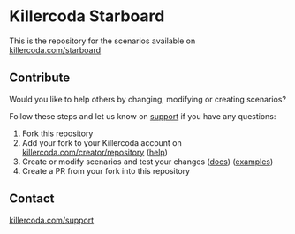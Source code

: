 # Killercoda Starboard

This is the repository for the scenarios available on [killercoda.com/starboard](https://killercoda.com/starboard)

## Contribute

Would you like to help others by changing, modifying or creating scenarios?

Follow these steps and let us know on [support](https://killercoda.com/support) if you have any questions:

1) Fork this repository
2) Add your fork to your Killercoda account on [killercoda.com/creator/repository](https://killercoda.com/creator/repository) ([help](https://killercoda.com/creators/get-started))
3) Create or modify scenarios and test your changes ([docs](https://killercoda.com/creators)) ([examples](https://github.com/killercoda/scenario-examples))
4) Create a PR from your fork into this repository


## Contact

[killercoda.com/support](https://killercoda.com/support)
